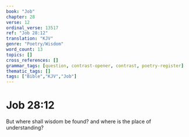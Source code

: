 ```yaml
---
book: "Job"
chapter: 28
verse: 12
ordinal_verse: 13517
ref: "Job 28:12"
translation: "KJV"
genre: "Poetry/Wisdom"
word_count: 13
topics: []
cross_references: []
grammar_tags: [question, contrast-opener, contrast, poetry-register]
thematic_tags: []
tags: ["Bible","KJV","Job"]
---
```


# Job 28:12

But where shall wisdom be found? and where is the place of understanding?

